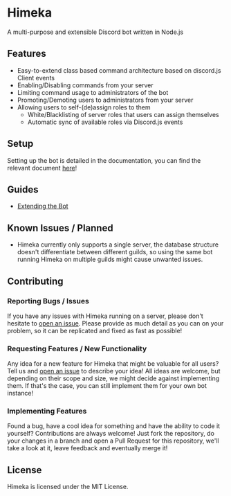 # Himeka

A multi-purpose and extensible Discord bot written in Node.js

## Features

- Easy-to-extend class based command architecture based on discord.js Client events
- Enabling/Disabling commands from your server
- Limiting command usage to administrators of the bot
- Promoting/Demoting users to administrators from your server
- Allowing users to self-(de)assign roles to them
  - White/Blacklisting of server roles that users can assign themselves
  - Automatic sync of available roles via Discord.js events

## Setup

Setting up the bot is detailed in the documentation, you can find the relevant document [here](docs/setup.md)!

## Guides

- [Extending the Bot](docs/extending.md)

## Known Issues / Planned

- Himeka currently only supports a single server, the database structure doesn't differentiate between different guilds, so using the same bot running Himeka on multiple guilds might cause unwanted issues.

## Contributing

### Reporting Bugs / Issues

If you have any issues with Himeka running on a server, please don't hesitate to [open an issue](issues/new). Please provide as much detail as you can on your problem, so it can be replicated and fixed as fast as possible!

### Requesting Features / New Functionality

Any idea for a new feature for Himeka that might be valuable for all users? Tell us and [open an issue](issues/new) to describe your idea! All ideas are welcome, but depending on their scope and size, we might decide against implementing them. If that's the case, you can still implement them for your own bot instance!

### Implementing Features

Found a bug, have a cool idea for something and have the ability to code it yourself? Contributions are always welcome! Just fork the repository, do your changes in a branch and open a Pull Request for this repository, we'll take a look at it, leave feedback and eventually merge it!

## License

Himeka is licensed under the MIT License.
